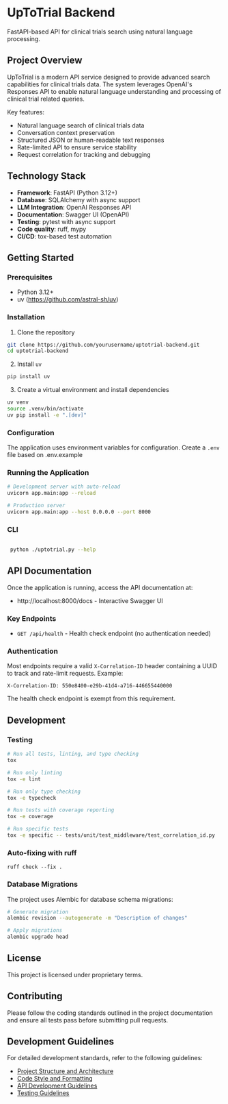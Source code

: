 # UpToTrial Backend

FastAPI-based API for clinical trials search using natural language processing.

## Project Overview

UpToTrial is a modern API service designed to provide advanced search capabilities for clinical trials data. The system leverages OpenAI's Responses API to enable natural language understanding and processing of clinical trial related queries.

Key features:
- Natural language search of clinical trials data
- Conversation context preservation
- Structured JSON or human-readable text responses
- Rate-limited API to ensure service stability
- Request correlation for tracking and debugging

## Technology Stack

- **Framework**: FastAPI (Python 3.12+)
- **Database**: SQLAlchemy with async support
- **LLM Integration**: OpenAI Responses API
- **Documentation**: Swagger UI (OpenAPI)
- **Testing**: pytest with async support
- **Code quality**: ruff, mypy
- **CI/CD**: tox-based test automation

## Getting Started

### Prerequisites

- Python 3.12+
- uv (https://github.com/astral-sh/uv)

### Installation

1. Clone the repository
```bash
git clone https://github.com/yourusername/uptotrial-backend.git
cd uptotrial-backend
```

2. Install `uv`

```bash
pip install uv
```

3. Create a virtual environment and install dependencies
```bash
uv venv
source .venv/bin/activate
uv pip install -e ".[dev]"
```

### Configuration

The application uses environment variables for configuration. Create a `.env` file based on .env.example

### Running the Application

```bash
# Development server with auto-reload
uvicorn app.main:app --reload

# Production server
uvicorn app.main:app --host 0.0.0.0 --port 8000
```

### CLI

```bash

 python ./uptotrial.py --help

 ```
 
## API Documentation

Once the application is running, access the API documentation at:
- http://localhost:8000/docs - Interactive Swagger UI

### Key Endpoints

- `GET /api/health` - Health check endpoint (no authentication needed)

### Authentication

Most endpoints require a valid `X-Correlation-ID` header containing a UUID to track and rate-limit requests. Example:

```
X-Correlation-ID: 550e8400-e29b-41d4-a716-446655440000
```

The health check endpoint is exempt from this requirement.

## Development

### Testing

```bash
# Run all tests, linting, and type checking
tox

# Run only linting
tox -e lint

# Run only type checking
tox -e typecheck 

# Run tests with coverage reporting
tox -e coverage

# Run specific tests
tox -e specific -- tests/unit/test_middleware/test_correlation_id.py
```

### Auto-fixing with ruff

```
ruff check --fix .
```

### Database Migrations

The project uses Alembic for database schema migrations:

```bash
# Generate migration
alembic revision --autogenerate -m "Description of changes"

# Apply migrations
alembic upgrade head
```

## License

This project is licensed under proprietary terms.

## Contributing

Please follow the coding standards outlined in the project documentation and ensure all tests pass before submitting pull requests.

## Development Guidelines

For detailed development standards, refer to the following guidelines:

- [Project Structure and Architecture](.cursor/rules/01-project-structure.mdc)
- [Code Style and Formatting](.cursor/rules/02-code-style.mdc)
- [API Development Guidelines](.cursor/rules/03-api-guidelines.mdc)
- [Testing Guidelines](.cursor/rules/04-testing.mdc)